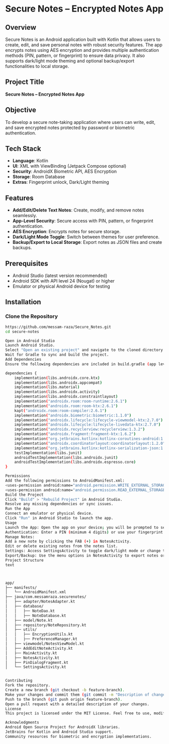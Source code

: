 # Secure Notes – Encrypted Notes App

## Overview
Secure Notes is an Android application built with Kotlin that allows users to create, edit, and save personal notes with robust security features. The app encrypts notes using AES encryption and provides multiple authentication methods (PIN, pattern, or fingerprint) to ensure data privacy. It also supports dark/light mode theming and optional backup/export functionalities to local storage.

## Project Title
**Secure Notes – Encrypted Notes App**

## Objective
To develop a secure note-taking application where users can write, edit, and save encrypted notes protected by password or biometric authentication.

## Tech Stack
- **Language**: Kotlin
- **UI**: XML with ViewBinding (Jetpack Compose optional)
- **Security**: AndroidX Biometric API, AES Encryption
- **Storage**: Room Database
- **Extras**: Fingerprint unlock, Dark/Light theming

## Features
- **Add/Edit/Delete Text Notes**: Create, modify, and remove notes seamlessly.
- **App-Level Security**: Secure access with PIN, pattern, or fingerprint authentication.
- **AES Encryption**: Encrypts notes for secure storage.
- **Dark/Light Mode Toggle**: Switch between themes for user preference.
- **Backup/Export to Local Storage**: Export notes as JSON files and create backups.

## Prerequisites
- Android Studio (latest version recommended)
- Android SDK with API level 24 (Nougat) or higher
- Emulator or physical Android device for testing

## Installation

### Clone the Repository
```bash
https://github.com/messam-raza/Secure_Notes.git
cd secure-notes

Open in Android Studio
Launch Android Studio.
Select "Open an existing project" and navigate to the cloned directory.
Wait for Gradle to sync and build the project.
Add Dependencies
Ensure the following dependencies are included in build.gradle (app level):

dependencies {
    implementation(libs.androidx.core.ktx)
    implementation(libs.androidx.appcompat)
    implementation(libs.material)
    implementation(libs.androidx.activity)
    implementation(libs.androidx.constraintlayout)
    implementation("androidx.room:room-runtime:2.6.1")
    implementation("androidx.room:room-ktx:2.6.1")
    kapt("androidx.room:room-compiler:2.6.1")
    implementation("androidx.biometric:biometric:1.1.0")
    implementation("androidx.lifecycle:lifecycle-viewmodel-ktx:2.7.0")
    implementation("androidx.lifecycle:lifecycle-livedata-ktx:2.7.0")
    implementation("androidx.recyclerview:recyclerview:1.3.2")
    implementation("androidx.fragment:fragment-ktx:1.6.2")
    implementation("org.jetbrains.kotlinx:kotlinx-coroutines-android:1.7.3")
    implementation("androidx.coordinatorlayout:coordinatorlayout:1.2.0")
    implementation("org.jetbrains.kotlinx:kotlinx-serialization-json:1.6.3")
    testImplementation(libs.junit)
    androidTestImplementation(libs.androidx.junit)
    androidTestImplementation(libs.androidx.espresso.core)
}

Permissions
Add the following permissions to AndroidManifest.xml:
<uses-permission android:name="android.permission.WRITE_EXTERNAL_STORAGE" />
<uses-permission android:name="android.permission.READ_EXTERNAL_STORAGE" />
Build the Project
Click "Build" > "Rebuild Project" in Android Studio.
Resolve any missing dependencies or sync issues.
Run the App
Connect an emulator or physical device.
Click "Run" in Android Studio to launch the app.
Usage
Launch the App: Open the app on your device; you will be prompted to set up a PIN or use biometric authentication.
Authentication: Enter a PIN (minimum 4 digits) or use your fingerprint to log in.
Manage Notes:
Add a new note by clicking the FAB (+) in NotesActivity.
Edit or delete existing notes from the notes list.
Settings: Access SettingsActivity to toggle dark/light mode or change the PIN.
Export/Backup: Use the menu options in NotesActivity to export notes or create a backup (saved to the Documents directory).
Project Structure
text



app/
├── manifests/
│   └── AndroidManifest.xml
├── java/com.messamraza.securenotes/
│   ├── adapter/NotesAdapter.kt
│   ├── database/
│   │   ├── NoteDao.kt
│   │   ├── NoteDatabase.kt
│   ├── model/Note.kt
│   ├── repository/NoteRepository.kt
│   ├── utils/
│   │   ├── EncryptionUtils.kt
│   │   ├── PreferenceManager.kt
│   ├── viewmodel/NotesViewModel.kt
│   ├── AddEditNoteActivity.kt
│   ├── MainActivity.kt
│   ├── NotesActivity.kt
│   ├── PinDialogFragment.kt
│   └── SettingsActivity.kt


Contributing
Fork the repository.
Create a new branch (git checkout -b feature-branch).
Make your changes and commit them (git commit -m "Description of changes").
Push to the branch (git push origin feature-branch).
Open a pull request with a detailed description of your changes.
License
This project is licensed under the MIT License. Feel free to use, modify, and distribute it as per the license terms.

Acknowledgments
Android Open Source Project for AndroidX libraries.
JetBrains for Kotlin and Android Studio support.
Community resources for biometric and encryption implementations.
